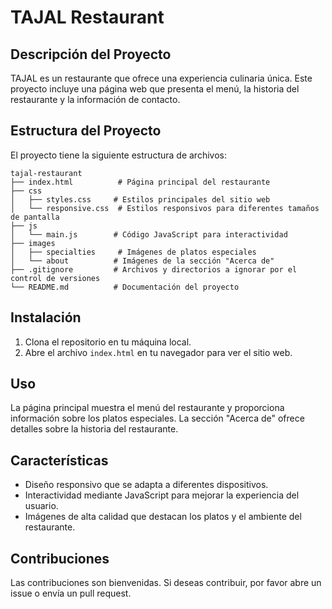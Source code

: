# TAJAL Restaurant

## Descripción del Proyecto
TAJAL es un restaurante que ofrece una experiencia culinaria única. Este proyecto incluye una página web que presenta el menú, la historia del restaurante y la información de contacto.

## Estructura del Proyecto
El proyecto tiene la siguiente estructura de archivos:

```
tajal-restaurant
├── index.html          # Página principal del restaurante
├── css
│   ├── styles.css     # Estilos principales del sitio web
│   └── responsive.css  # Estilos responsivos para diferentes tamaños de pantalla
├── js
│   └── main.js        # Código JavaScript para interactividad
├── images
│   ├── specialties     # Imágenes de platos especiales
│   └── about          # Imágenes de la sección "Acerca de"
├── .gitignore         # Archivos y directorios a ignorar por el control de versiones
└── README.md          # Documentación del proyecto
```

## Instalación
1. Clona el repositorio en tu máquina local.
2. Abre el archivo `index.html` en tu navegador para ver el sitio web.

## Uso
La página principal muestra el menú del restaurante y proporciona información sobre los platos especiales. La sección "Acerca de" ofrece detalles sobre la historia del restaurante.

## Características
- Diseño responsivo que se adapta a diferentes dispositivos.
- Interactividad mediante JavaScript para mejorar la experiencia del usuario.
- Imágenes de alta calidad que destacan los platos y el ambiente del restaurante.

## Contribuciones
Las contribuciones son bienvenidas. Si deseas contribuir, por favor abre un issue o envía un pull request.